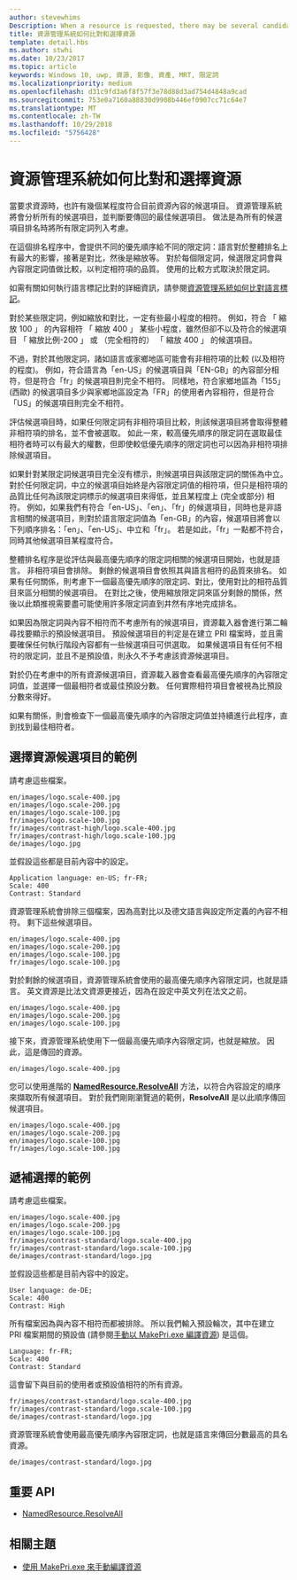 ```yaml
---
author: stevewhims
Description: When a resource is requested, there may be several candidates that match the current resource context to some degree. The Resource Management System will analyze all of the candidates and determine the best candidate to return. This topic describes that process in detail and gives examples.
title: 資源管理系統如何比對和選擇資源
template: detail.hbs
ms.author: stwhi
ms.date: 10/23/2017
ms.topic: article
keywords: Windows 10, uwp, 資源, 影像, 資產, MRT, 限定詞
ms.localizationpriority: medium
ms.openlocfilehash: d31c9fd3a6f8f57f3e78d88d3ad754d4848a9cad
ms.sourcegitcommit: 753e0a7160a88830d9908b446ef0907cc71c64e7
ms.translationtype: MT
ms.contentlocale: zh-TW
ms.lasthandoff: 10/29/2018
ms.locfileid: "5756428"
---
```

# <a name="how-the-resource-management-system-matches-and-chooses-resources"></a>資源管理系統如何比對和選擇資源
當要求資源時，也許有幾個某程度符合目前資源內容的候選項目。 資源管理系統將會分析所有的候選項目，並判斷要傳回的最佳候選項目。 做法是為所有的候選項目排名時將所有限定詞列入考慮。

在這個排名程序中，會提供不同的優先順序給不同的限定詞：語言對於整體排名上有最大的影響，接著是對比，然後是縮放等。 對於每個限定詞，候選限定詞會與內容限定詞值做比較，以判定相符項的品質。 使用的比較方式取決於限定詞。

如需有關如何執行語言標記比對的詳細資訊，請參閱[資源管理系統如何比對語言標記](how-rms-matches-lang-tags.md)。

對於某些限定詞，例如縮放和對比，一定有些最小程度的相符。 例如，符合 「 縮放 100 」 的內容相符 「 縮放 400 」 某些小程度，雖然但卻不以及符合的候選項目 「 縮放比例-200 」 或 （完全相符的） 「 縮放 400 」 的候選項目。

不過，對於其他限定詞，諸如語言或家鄉地區可能會有非相符項的比較 (以及相符的程度)。 例如，符合語言為「en-US」的候選項目與「EN-GB」的內容部分相符，但是符合「fr」的候選項目則完全不相符。 同樣地，符合家鄉地區為「155」(西歐) 的候選項目多少與家鄉地區設定為「FR」的使用者內容相符，但是符合「US」的候選項目則完全不相符。

評估候選項目時，如果任何限定詞有非相符項目比較，則該候選項目將會取得整體非相符項的排名，並不會被選取。 如此一來，較高優先順序的限定詞在選取最佳相符者時可以有最大的權數，但即使較低優先順序的限定詞也可以因為非相符項排除候選項目。

如果針對某限定詞候選項目完全沒有標示，則候選項目與該限定詞的關係為中立。 對於任何限定詞，中立的候選項目始終是內容限定詞值的相符項，但只是相符項的品質比任何為該限定詞標示的候選項目來得低，並且某程度上 (完全或部分) 相符。 例如，如果我們有符合「en-US」、「en」、「fr」的候選項目，同時也是非語言相關的候選項目，則對於語言限定詞值為「en-GB」的內容，候選項目將會以下列順序排名：「en」、「en-US」、中立和「fr」。 若是如此，「fr」一點都不符合，同時其他候選項目某程度符合。

整體排名程序是從評估與最高優先順序的限定詞相關的候選項目開始，也就是語言。 非相符項目會排除。 剩餘的候選項目會依照其與語言相符的品質來排名。 如果有任何關係，則考慮下一個最高優先順序的限定詞、對比，使用對比的相符品質目來區分相關的候選項目。 在對比之後，使用縮放限定詞來區分剩餘的關係，然後以此類推視需要盡可能使用許多限定詞直到井然有序地完成排名。

如果因為限定詞與內容不相符而不考慮所有的候選項目，資源載入器會進行第二輪尋找要顯示的預設候選項目。 預設候選項目的判定是在建立 PRI 檔案時，並且需要確保任何執行階段內容都有一些候選項目可供選取。 如果候選項目有任何不相符的限定詞，並且不是預設值，則永久不予考慮該資源候選項目。

對於仍在考慮中的所有資源候選項目，資源載入器會查看最高優先順序的內容限定詞值，並選擇一個最相符者或最佳預設分數。 任何實際相符項目會被視為比預設分數來得好。

如果有關係，則會檢查下一個最高優先順序的內容限定詞值並持續進行此程序，直到找到最佳相符者。

## <a name="example-of-choosing-a-resource-candidate"></a>選擇資源候選項目的範例
請考慮這些檔案。

```
en/images/logo.scale-400.jpg
en/images/logo.scale-200.jpg
en/images/logo.scale-100.jpg  
fr/images/logo.scale-100.jpg
fr/images/contrast-high/logo.scale-400.jpg
fr/images/contrast-high/logo.scale-100.jpg
de/images/logo.jpg
```

並假設這些都是目前內容中的設定。

```
Application language: en-US; fr-FR;
Scale: 400
Contrast: Standard
```

資源管理系統會排除三個檔案，因為高對比以及德文語言與設定所定義的內容不相符。 剩下這些候選項目。

```
en/images/logo.scale-400.jpg
en/images/logo.scale-200.jpg
en/images/logo.scale-100.jpg  
fr/images/logo.scale-100.jpg
```

對於剩餘的候選項目，資源管理系統會使用的最高優先順序內容限定詞，也就是語言。 英文資源是比法文資源更接近，因為在設定中英文列在法文之前。

```
en/images/logo.scale-400.jpg
en/images/logo.scale-200.jpg
en/images/logo.scale-100.jpg  
```

接下來，資源管理系統使用下一個最高優先順序內容限定詞，也就是縮放。 因此，這是傳回的資源。

```
en/images/logo.scale-400.jpg
```

您可以使用進階的 [**NamedResource.ResolveAll**](/uwp/api/windows.applicationmodel.resources.core.namedresource.resolveall?branch=live) 方法，以符合內容設定的順序來擷取所有候選項目。 對於我們剛剛瀏覽過的範例，**ResolveAll** 是以此順序傳回候選項目。

```
en/images/logo.scale-400.jpg
en/images/logo.scale-200.jpg
en/images/logo.scale-100.jpg  
fr/images/logo.scale-100.jpg
```

## <a name="example-of-producing-a-fallback-choice"></a>遞補選擇的範例
請考慮這些檔案。

```
en/images/logo.scale-400.jpg
en/images/logo.scale-200.jpg
en/images/logo.scale-100.jpg  
fr/images/contrast-standard/logo.scale-400.jpg
fr/images/contrast-standard/logo.scale-100.jpg
de/images/contrast-standard/logo.jpg
```

並假設這些都是目前內容中的設定。

```
User language: de-DE;
Scale: 400
Contrast: High
```

所有檔案因為與內容不相符而都被排除。 所以我們輸入預設輪次，其中在建立 PRI 檔案期間的預設值 (請參閱[手動以 MakePri.exe 編譯資源](compile-resources-manually-with-makepri.md)) 是這個。

```
Language: fr-FR;
Scale: 400
Contrast: Standard
```

這會留下與目前的使用者或預設值相符的所有資源。

```
fr/images/contrast-standard/logo.scale-400.jpg
fr/images/contrast-standard/logo.scale-100.jpg
de/images/contrast-standard/logo.jpg
```

資源管理系統會使用最高優先順序內容限定詞，也就是語言來傳回分數最高的具名資源。

```
de/images/contrast-standard/logo.jpg
```

## <a name="important-apis"></a>重要 API
* [NamedResource.ResolveAll](/uwp/api/windows.applicationmodel.resources.core.namedresource.resolveall?branch=live)

## <a name="related-topics"></a>相關主題
* [使用 MakePri.exe 來手動編譯資源](compile-resources-manually-with-makepri.md)